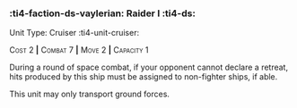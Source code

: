 ### :ti4-faction-ds-vaylerian: **Raider I** :ti4-ds:

Unit Type: Cruiser :ti4-unit-cruiser:

<span style="font-variant:small-caps;">Cost 2</span> __|__ <span style="font-variant:small-caps;">Combat 7</span> __|__ <span style="font-variant:small-caps;">Move 2</span> __|__ <span style="font-variant:small-caps;">Capacity 1</span>

During a round of space combat, if your opponent cannot declare a retreat, hits produced by this ship must be assigned to non-fighter ships, if able.

This unit may only transport ground forces.